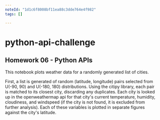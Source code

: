 ```yaml
---
noteId: "1d1c6f8008bf11ea88c3dde764e4f982"
tags: []

---
```


# python-api-challenge
## Homework 06 - Python APIs

This notebook plots weather data for a randomly generated list of cities.

First, a list is generated of random (latitude, longitude) pairs selected from U(-90, 90) and U(-180, 180) distributions. Using the citipy library, each pair is matched to its closest city, discarding any duplicates. Each city is looked up in the openweathermap api for that city's current temperature, humidity, cloudiness, and windspeed (if the city is not found, it is excluded from further analysis). Each of these variables is plotted in separate figures against the city's latitude.